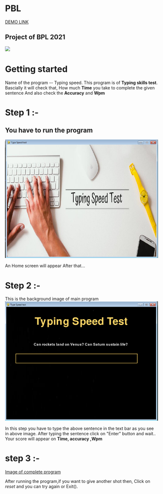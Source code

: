 # PBL
[DEMO LINK](https://replit.com/@NishantChaware/PBL-1#Typing_speed.py)
## Project of BPL 2021

![](https://media.giphy.com/media/ms4FLki9bUiZNeMzyI/giphy.gif)

# Getting started 
Name of the program -- Typing speed. 
This program is of **Typing skills test**.
Bascially it will check that, How much **Time** you take to complete the given sentence
And also check the **Accuracy** and **Wpm**

# Step 1 :-
## You have to run the program 
![Image of Home Screen](https://raw.githubusercontent.com/Sid672/PBL/master/Images/Image0.PNG)

An Home screen will appear
After that...


# Step 2 :-
This is the background image of main program
![Image of Background](https://raw.githubusercontent.com/Sid672/PBL/master/Images/Image1.PNG)

In this step you have to type the above sentence in the text bar as you see in above image.
After typing the sentence click on "Enter" button and wait..
Your score will appear on **Time,   accuracy  ,Wpm**

# step 3 :-
[Image of complete program](https://raw.githubusercontent.com/Sid672/PBL/master/Images/Image2.PNG)

After running the program,if you want to give another shot then,
Click on *reset* and you can try again 
or
Exit().



